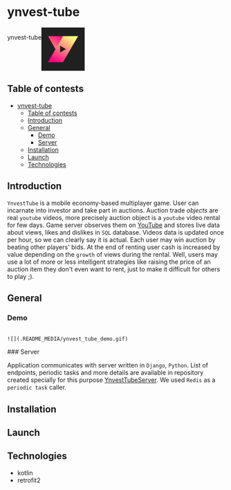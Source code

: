 # ynvest-tube

<div align="center" style="display: flex;flex-direction: row">
  <p>ynvest-tube</p>
  <img src="ynvest_tube/app/src/main/ynvest_tube_logo-playstore.png" width="100"/>
</div>

## Table of contests

- [ynvest-tube](#ynvest-tube)
  - [Table of contests](#table-of-contests)
  - [Introduction](#introduction)
  - [General](#general)
    - [Demo](#demo)
    - [Server](#server)
  - [Installation](#installation)
  - [Launch](#launch)
  - [Technologies](#technologies)

## Introduction

`YnvestTube` is a mobile economy-based multiplayer game. User can incarnate into investor and take part in auctions.
Auction trade _objects_ are real `youtube` videos, more precisely auction object is a `youtube` video rental for few
days. Game server observes them on [YouTube](https://www.youtube.com) and stores live data about views, likes and
dislikes in `SQL` database. Videos data is updated once per hour, so we can clearly say it is actual. Each user may win
auction by beating other players' bids. At the end of renting user cash is increased by value depending on the `growth`
of views during the rental. Well, users may use a lot of more or less intelligent strategies like raising the price of
an auction item they don't even want to rent, just to make it difficult for others to play ;).

## General

### Demo
<div align="center" style="display: flex;flex-direction: row">

  <p>
  
    ![](.README_MEDIA/ynvest_tube_demo.gif)
  
  </p>

</div>
### Server

Application communicates with server written in `Django`, `Python`. List of endpoints, periodic tasks and more details are
available in repository created specially for this
purpose [YnvestTubeServer](https://github.com/sqoshi/ynvest-tube-server).
We used `Redis` as a `periodic task` caller.


## Installation

## Launch

## Technologies

- kotlin
- retrofit2



